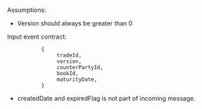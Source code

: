 Assumptions:
   
* Version should always be greater than 0


Input event contract:

               {
                    tradeId,
                    version,
                    counterPartyId,
                    bookId,
                    maturityDate,
               }
 
 * createdDate and expiredFlag is not part of incoming message.